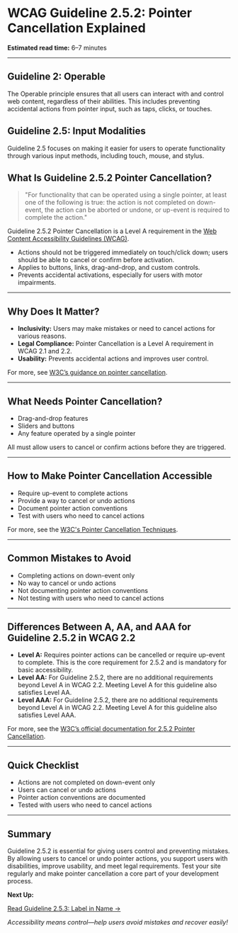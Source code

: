 <!--
title: WCAG Guideline 2.5.2: Pointer Cancellation Explained
series: Making the Web Accessible for All
description: A practical guide to WCAG Guideline 2.5.2 (Pointer Cancellation)—what it means, why it matters, and how to ensure users can cancel pointer actions before they are completed.
keywords: wcag 2.5.2, pointer cancellation, accessibility, web standards, digital inclusion
image: WCAG-Series-2-5-2.png
imageAlt: Blue text on yellow background saying, "Web Content Accessibiilty Guiedlines (WCAG) 2.5.2 Explained, Pointer Cancellation"
published: true
date: 2025-07-03
-->

# **WCAG Guideline 2.5.2: Pointer Cancellation Explained**

**Estimated read time:** 6–7 minutes

---

## **Guideline 2: Operable**

The Operable principle ensures that all users can interact with and control web content, regardless of their abilities. This includes preventing accidental actions from pointer input, such as taps, clicks, or touches.

## **Guideline 2.5: Input Modalities**

Guideline 2.5 focuses on making it easier for users to operate functionality through various input methods, including touch, mouse, and stylus.

## **What Is Guideline 2.5.2 Pointer Cancellation?**

<!-- [Illustration: User cancelling a drag-and-drop action with a pointer] -->

> "For functionality that can be operated using a single pointer, at least one of the following is true: the action is not completed on down-event, the action can be aborted or undone, or up-event is required to complete the action."

Guideline 2.5.2 Pointer Cancellation is a Level A requirement in the [Web Content Accessibility Guidelines (WCAG)](https://www.w3.org/WAI/WCAG22/quickref/#pointer-cancellation).

- Actions should not be triggered immediately on touch/click down; users should be able to cancel or confirm before activation.
- Applies to buttons, links, drag-and-drop, and custom controls.
- Prevents accidental activations, especially for users with motor impairments.

---

## **Why Does It Matter?**

<!-- [Infographic: User cancelling an action, pointer icon, and accessibility symbol] -->

- **Inclusivity:** Users may make mistakes or need to cancel actions for various reasons.
- **Legal Compliance:** Pointer Cancellation is a Level A requirement in WCAG 2.1 and 2.2.
- **Usability:** Prevents accidental actions and improves user control.

For more, see [W3C’s guidance on pointer cancellation](https://www.w3.org/WAI/WCAG22/Understanding/pointer-cancellation.html).

---

## **What Needs Pointer Cancellation?**

<!-- [Grid: Drag-and-drop, sliders, buttons, all with cancel icons] -->

- Drag-and-drop features
- Sliders and buttons
- Any feature operated by a single pointer

All must allow users to cancel or confirm actions before they are triggered.

---

## **How to Make Pointer Cancellation Accessible**

<!-- [Side-by-side code snippets: Cancel action, undo action]
[Example: Settings panel for pointer actions] -->

- Require up-event to complete actions
- Provide a way to cancel or undo actions
- Document pointer action conventions
- Test with users who need to cancel actions

For more, see the [W3C's Pointer Cancellation Techniques](https://www.w3.org/WAI/WCAG22/Techniques/general/G218).

---

## **Common Mistakes to Avoid**

<!-- [Do/Don't graphic: Left side with cancel option, right side with no cancel option] -->

- Completing actions on down-event only
- No way to cancel or undo actions
- Not documenting pointer action conventions
- Not testing with users who need to cancel actions

---

## **Differences Between A, AA, and AAA for Guideline 2.5.2 in WCAG 2.2**

<!-- [Infographic: Three columns labeled A, AA, AAA with example requirements for each] -->

- **Level A:** Requires pointer actions can be cancelled or require up-event to complete. This is the core requirement for 2.5.2 and is mandatory for basic accessibility.
- **Level AA:** For Guideline 2.5.2, there are no additional requirements beyond Level A in WCAG 2.2. Meeting Level A for this guideline also satisfies Level AA.
- **Level AAA:** For Guideline 2.5.2, there are no additional requirements beyond Level A in WCAG 2.2. Meeting Level A for this guideline also satisfies Level AAA.

For more, see the [W3C’s official documentation for 2.5.2 Pointer Cancellation](https://www.w3.org/WAI/WCAG22/Understanding/pointer-cancellation.html).

---

## **Quick Checklist**

<!-- [Checklist graphic: Icons for each item (cancel, pointer, undo, etc.)] -->

- Actions are not completed on down-event only
- Users can cancel or undo actions
- Pointer action conventions are documented
- Tested with users who need to cancel actions

---

## **Summary**

<!-- [Illustration: User cancelling a pointer action in a web app] -->

Guideline 2.5.2 is essential for giving users control and preventing mistakes. By allowing users to cancel or undo pointer actions, you support users with disabilities, improve usability, and meet legal requirements. Test your site regularly and make pointer cancellation a core part of your development process.

**Next Up:**

[Read Guideline 2.5.3: Label in Name →](WCAG-Guideline-2-5-3-Label-in-Name-Explained)

*Accessibility means control—help users avoid mistakes and recover easily!*
